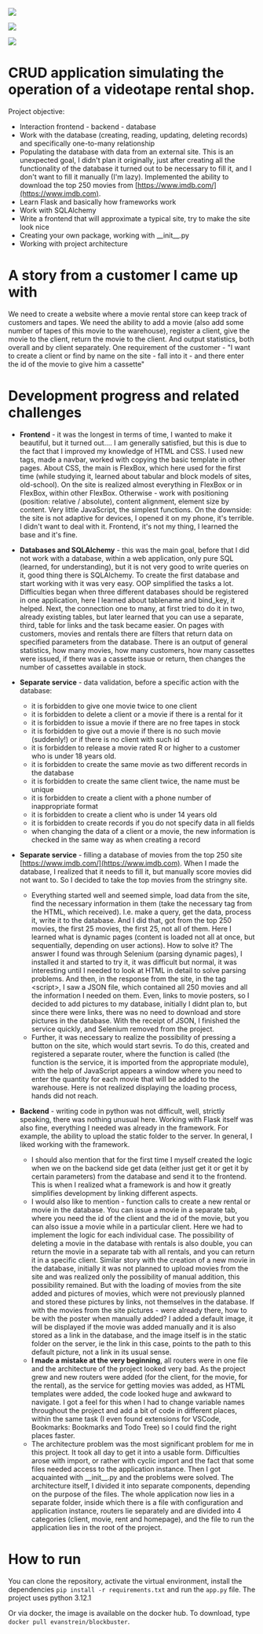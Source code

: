 ![](./flaskr/static/images/home.png)

![](./flaskr/static/images/films.png)

![](./flaskr/static/images/client.png)

# CRUD application simulating the operation of a videotape rental shop.

Project objective:

* Interaction frontend - backend - database
* Work with the database (creating, reading, updating, deleting records) and specifically one-to-many relationship
* Populating the database with data from an external site. This is an unexpected goal, I didn't plan it originally, just after creating all the functionality of the database it turned out to be necessary to fill it, and I don't want to fill it manually (I'm lazy). Implemented the ability to download the top 250 movies from [https://www.imdb.com/](https://www.imdb.com).
* Learn Flask and basically how frameworks work 
* Work with SQLAlchemy
* Write a frontend that will approximate a typical site, try to make the site look nice
* Creating your own package, working with \_\_init__.py
* Working with project architecture

# A story from a customer I came up with

We need to create a website where a movie rental store can keep track of customers and tapes. We need the ability to add a movie (also add some number of tapes of this movie to the warehouse), register a client, give the movie to the client, return the movie to the client. And output statistics, both overall and by client separately. One requirement of the customer - "I want to create a client or find by name on the site - fall into it - and there enter the id of the movie to give him a cassette"

# Development progress and related challenges

* **Frontend** - it was the longest in terms of time, I wanted to make it beautiful, but it turned out.... I am generally satisfied, but this is due to the fact that I improved my knowledge of HTML and CSS. I used new tags, made a navbar, worked with copying the basic template in other pages. About CSS, the main is FlexBox, which here used for the first time (while studying it, learned about tabular and block models of sites, old-school). On the site is realized almost everything in FlexBox or in FlexBox, within other FlexBox. Otherwise - work with positioning (position: relative / absolute), content alignment, element size by content. Very little JavaScript, the simplest functions. On the downside: the site is not adaptive for devices, I opened it on my phone, it's terrible. I didn't want to deal with it. Frontend, it's not my thing, I learned the base and it's fine. 

* **Databases and SQLAlchemy** - this was the main goal, before that I did not work with a database, within a web application, only pure SQL (learned, for understanding), but it is not very good to write queries on it, good thing there is SQLAlchemy. To create the first database and start working with it was very easy. OOP simplified the tasks a lot. Difficulties began when three different databases should be registered in one application, here I learned about tablename and bind_key, it helped. Next, the connection one to many, at first tried to do it in two, already existing tables, but later learned that you can use a separate, third, table for links and the task became easier. On pages with customers, movies and rentals there are filters that return data on specified parameters from the database. There is an output of general statistics, how many movies, how many customers, how many cassettes were issued, if there was a cassette issue or return, then changes the number of cassettes available in stock.

* **Separate service** - data validation, before a specific action with the database: 

  - it is forbidden to give one movie twice to one client 
  - it is forbidden to delete a client or a movie if there is a rental for it
  - it is forbidden to issue a movie if there are no free tapes in stock
  - it is forbidden to give out a movie if there is no such movie (suddenly!) or if there is no client with such id
  - it is forbidden to release a movie rated R or higher to a customer who is under 18 years old.
  - it is forbidden to create the same movie as two different records in the database
  - it is forbidden to create the same client twice, the name must be unique
  - it is forbidden to create a client with a phone number of inappropriate format
  - it is forbidden to create a client who is under 14 years old
  - it is forbidden to create records if you do not specify data in all fields
  - when changing the data of a client or a movie, the new information is checked in the same way as when creating a record

* **Separate service** - filling a database of movies from the top 250 site [https://www.imdb.com/](https://www.imdb.com). When I made the database, I realized that it needs to fill it, but manually score movies did not want to. So I decided to take the top movies from the stringny site. 

  - Everything started well and seemed simple, load data from the site, find the necessary information in them (take the necessary tag from the HTML, which received). I.e. make a query, get the data, process it, write it to the database. And I did that, got from the top 250 movies, the first 25 movies, the first 25, not all of them. Here I learned what is dynamic pages (content is loaded not all at once, but sequentially, depending on user actions). How to solve it? The answer I found was through Selenium (parsing dynamic pages), I installed it and started to try it, it was difficult but normal, it was interesting until I needed to look at HTML in detail to solve parsing problems. And then, in the response from the site, in the tag \<script>, I saw a JSON file, which contained all 250 movies and all the information I needed on them. Even, links to movie posters, so I decided to add pictures to my database, initially I didnt plan to, but since there were links, there was no need to download and store pictures in the database. With the receipt of JSON, I finished the service quickly, and Selenium removed from the project. 
  - Further, it was necessary to realize the possibility of pressing a button on the site, which would start sevris. To do this, created and registered a separate router, where the function is called (the function is the service, it is imported from the appropriate module), with the help of JavaScript appears a window where you need to enter the quantity for each movie that will be added to the warehouse. Here is not realized displaying the loading process, hands did not reach.   

* **Backend** - writing code in python was not difficult, well, strictly speaking, there was nothing unusual here. Working with Flask itself was also fine, everything I needed was already in the framework. For example, the ability to upload the static folder to the server. In general, I liked working with the framework. 

  - I should also mention that for the first time I myself created the logic when we on the backend side get data (either just get it or get it by certain parameters) from the database and send it to the frontend. This is when I realized what a framework is and how it greatly simplifies development by linking different aspects. 
  - I would also like to mention - function calls to create a new rental or movie in the database. You can issue a movie in a separate tab, where you need the id of the client and the id of the movie, but you can also issue a movie while in a particular client. Here we had to implement the logic for each individual case. The possibility of deleting a movie in the database with rentals is also double, you can return the movie in a separate tab with all rentals, and you can return it in a specific client. Similar story with the creation of a new movie in the database, initially it was not planned to upload movies from the site and was realized only the possibility of manual addition, this possibility remained. But with the loading of movies from the site added and pictures of movies, which were not previously planned and stored these pictures by links, not themselves in the database. If with the movies from the site pictures - were already there, how to be with the poster when manually added? I added a default image, it will be displayed if the movie was added manually and it is also stored as a link in the database, and the image itself is in the static folder on the server, ie the link in this case, points to the path to this default picture, not a link in its usual sense.
  - **I made a mistake at the very beginning**, all routers were in one file and the architecture of the project looked very bad. As the project grew and new routers were added (for the client, for the movie, for the rental), as the service for getting movies was added, as HTML templates were added, the code looked huge and awkward to navigate. I got a feel for this when I had to change variable names throughout the project and add a bit of code in different places, within the same task (I even found extensions for VSCode, Bookmarks: Bookmarks and Todo Tree) so I could find the right places faster. 
  - The architecture problem was the most significant problem for me in this project. It took all day to get it into a usable form. Difficulties arose with import, or rather with cyclic import and the fact that some files needed access to the application instance. Then I got acquainted with \_\_init__.py and the problems were solved. The architecture itself, I divided it into separate components, depending on the purpose of the files. The whole application now lies in a separate folder, inside which there is a file with configuration and application instance, routers lie separately and are divided into 4 categories (client, movie, rent and homepage), and the file to run the application lies in the root of the project.

# How to run 

You can clone the repository, activate the virtual environment, install the dependencies `pip install -r requirements.txt` and run the `app.py` file. The project uses python 3.12.1

Or via docker, the image is available on the docker hub. To download, type `docker pull evanstrein/blockbuster`.